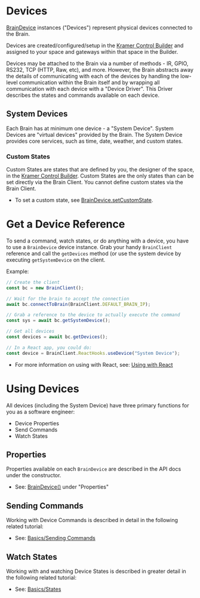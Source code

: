 # Devices

[BrainDevice](./BrainDevice.html) instances ("Devices") represent physical devices connected to the Brain.

Devices are created/configured/setup in the [Kramer Control Builder](https://kramercontrol.com/builder/) and assigned to your space and gateways within that space in the Builder.

Devices may be attached to the Brain via a number of methods - IR, GPIO, RS232, TCP (HTTP, Raw, etc), and more. However, the Brain abstracts away the details of communicating with each of the devices by handling the low-level communication within the Brain itself and by wrapping all communication with each device with a "Device Driver". This Driver describes the states and commands available on each device.

## System Devices

Each Brain has at minimum one device - a "System Device". System Devices are "virtual devices" provided by the Brain. The System Device provides core services, such as time, date, weather, and custom states. 

### Custom States
Custom States are states that are defined by you, the designer of the space, in the [Kramer Control Builder](https://kramercontrol.com/builder/). Custom States are the only states than can be set directly via the Brain Client. You cannot define custom states via the Brain Client.

* To set a custom state, see [BrainDevice.setCustomState](./BrainDevice.html#setCustomState).

# Get a Device Reference

To send a command, watch states, or do anything with a device, you have to use a `BrainDevice` device instance. Grab your handy `BrainClient` reference and call the `getDevices` method (or use the system device by executing `getSystemDevice` on the client.

Example:
```javascript
// Create the client
const bc = new BrainClient();

// Wait for the brain to accept the connection
await bc.connectToBrain(BrainClient.DEFAULT_BRAIN_IP);

// Grab a reference to the device to actually execute the command
const sys = await bc.getSystemDevice();

// Get all devices
const devices = await bc.getDevices();

// In a React app, you could do:
const device = BrainClient.ReactHooks.useDevice("System Device");
```

* For more information on using with React, see: [Using with React](./tutorial-500-ReactUsage.html)

# Using Devices

All devices (including the System Device) have three primary functions for you as a software engineer:

* Device Properties
* Send Commands
* Watch States

## Properties

Properties available on each `BrainDevice` are described in the API docs under the constructor.

* See: [BrainDevice()](./BrainDevice.html#BrainDevice) under "Properties"

## Sending Commands

Working with Device Commands is described in detail in the following related tutorial:

* See: [Basics/Sending Commands](./tutorial-400-SendingCommands.html)

## Watch States

Working with and watching Device States is described in greater detail in the following related tutorial:

* See: [Basics/States](./tutorial-300-States.html)
